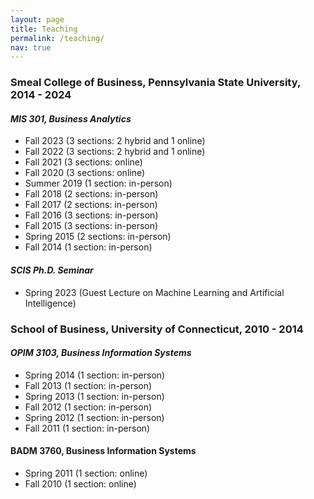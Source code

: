```yaml
---
layout: page
title: Teaching
permalink: /teaching/
nav: true
---
```



### Smeal College of Business, Pennsylvania State University, 2014 - 2024
#### *MIS 301, Business Analytics*
- Fall 2023 (3 sections: 2 hybrid and 1 online)
- Fall 2022 (3 sections: 2 hybrid and 1 online)
- Fall 2021 (3 sections: online)
- Fall 2020 (3 sections: online)
- Summer 2019 (1 section: in-person)
- Fall 2018 (2 sections: in-person)
- Fall 2017 (2 sections: in-person)
- Fall 2016 (3 sections: in-person)
- Fall 2015 (3 sections: in-person)
- Spring 2015 (2 sections: in-person)
- Fall 2014 (1 section: in-person)

#### *SCIS Ph.D. Seminar*
- Spring 2023 (Guest Lecture on Machine Learning and Artificial Intelligence)

### School of Business, University of Connecticut, 2010 - 2014
#### *OPIM 3103, Business Information Systems*
- Spring 2014 (1 section: in-person)
- Fall 2013 (1 section: in-person)
- Spring 2013 (1 section: in-person)
- Fall 2012 (1 section: in-person)
- Spring 2012 (1 section: in-person)
- Fall 2011 (1 section: in-person)
#### BADM 3760, Business Information Systems
- Spring 2011 (1 section: online)
- Fall 2010 (1 section: online)


